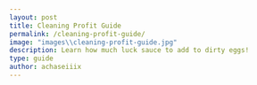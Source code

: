 ```yaml
---
layout: post
title: Cleaning Profit Guide
permalink: /cleaning-profit-guide/
image: "images\\cleaning-profit-guide.jpg"
description: Learn how much luck sauce to add to dirty eggs!
type: guide
author: achaseiiix
---
```



